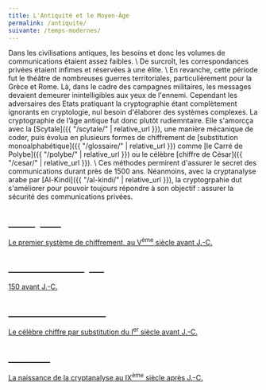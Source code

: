 ```yaml
---
title: L'Antiquité et le Moyen-Âge
permalink: /antiquite/
suivante: /temps-modernes/
---
```


Dans les civilisations antiques, les besoins et donc les volumes de communications étaient assez faibles. \\
De surcroît, les correspondances privées étaient infimes et réservées à une élite. \\
En revanche, cette période fut le théâtre de nombreuses guerres territoriales, particulièrement pour la Grèce et Rome. Là, dans le cadre des campagnes militaires, les messages devaient demeurer inintelligibles aux yeux de l'ennemi. Cependant les adversaires des Etats pratiquant la cryptographie étant complètement ignorants en cryptologie, nul besoin d'élaborer des systèmes complexes. 
La cryptographie de l’âge antique fut donc plutôt rudiemntaire. Elle s'amorcça avec la [Scytale]({{ "/scytale/" | relative_url }}), une manière mécanique de coder, puis évolua en plusieurs formes de chiffrement de [substitution monoalphabétique]({{ "/glossaire/" | relative_url }})  comme [le Carré de Polybe]({{ "/polybe/" | relative_url }}) ou le célèbre [chiffre de César]({{ "/cesar/" | relative_url }}). \\
Ces méthodes permirent d'assurer le secret des communications durant près de 1500 ans. Néanmoins, avec la cryptanalyse arabe par [Al-Kindi]({{ "/al-kindi/" | relative_url }}), la cryptogrpahie dut s'améliorer pour pouvoir toujours répondre à son objectif : assurer la sécurité des communications privées.

<link rel="stylesheet" href="{{ '/assets/css/timeline.css' | relative_url }}">
<div class="timeline">

 <div class="container left">
 <a href="{{ "/scytale/" | relative_url }}">
   <div class="content">
     <h2 style="color:white;">La Scytale</h2>
     <p>Le premier système de chiffrement, au V<SUP>ème</SUP> siècle avant J.-C.</p>
   </div>
   </a>
 </div>

 <div class="container right">
 <a href="{{ "/polybe/" | relative_url }}">
   <div class="content">
     <h2 style="color:white;">Le Carré de Polybe</h2>
     <p>150 avant J.-C.</p>
   </div>
   </a>
 </div>

 <div class="container left">
 <a href="{{ "/cesar/" | relative_url }}">
   <div class="content">
     <h2 style="color:white;">Le Chiffre de César</h2>
     <p>Le célèbre chiffre par substitution du I<SUP>er</SUP> siècle avant J.-C.</p>
   </div>
   </a>
 </div>

 <div class="container right">
 <a href="{{ "/al-kindi/" | relative_url }}">
   <div class="content">
     <h2 style="color:white;">Al-Kindi</h2>
     <p>La naissance de la cryptanalyse au IX<SUP>ème</SUP> siècle après J.-C.</p>
   </div>
   </a>
 </div>

</div>
